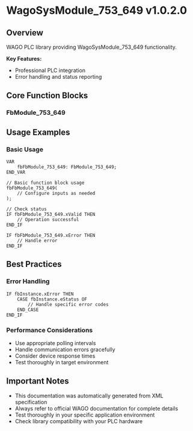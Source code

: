 # WagoSysModule_753_649 v1.0.2.0

## Overview
WAGO PLC library providing WagoSysModule_753_649 functionality.

**Key Features:**
- Professional PLC integration
- Error handling and status reporting

## Core Function Blocks

### FbModule_753_649
## Usage Examples

### Basic Usage
```iec
VAR
    fbFbModule_753_649: FbModule_753_649;
END_VAR

// Basic function block usage
fbFbModule_753_649(
    // Configure inputs as needed
);

// Check status
IF fbFbModule_753_649.xValid THEN
    // Operation successful
END_IF

IF fbFbModule_753_649.xError THEN
    // Handle error
END_IF
```

## Best Practices

### Error Handling
```iec
IF fbInstance.xError THEN
    CASE fbInstance.eStatus OF
        // Handle specific error codes
    END_CASE
END_IF
```

### Performance Considerations
- Use appropriate polling intervals
- Handle communication errors gracefully
- Consider device response times
- Test thoroughly in target environment

## Important Notes

- This documentation was automatically generated from XML specification
- Always refer to official WAGO documentation for complete details
- Test thoroughly in your specific application environment
- Check library compatibility with your PLC hardware

